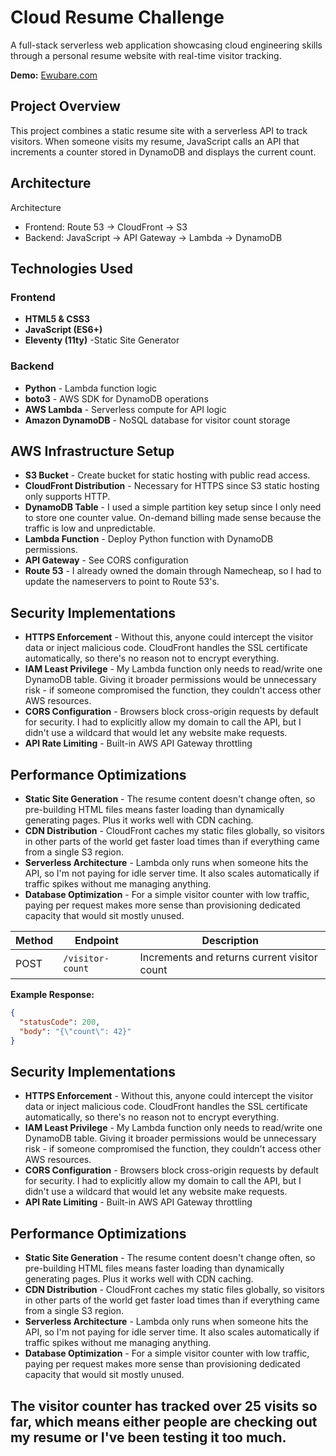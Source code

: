 # Cloud Resume Challenge

A full-stack serverless web application showcasing cloud engineering skills through a personal resume website with real-time visitor tracking.

**Demo:** [Ewubare.com](https://ewubare.com)

## Project Overview

This project combines a static resume site with a serverless API to track visitors. When someone visits my resume, JavaScript calls an API that increments a counter stored in DynamoDB and displays the current count.

## Architecture
Architecture
- Frontend: Route 53 -> CloudFront -> S3
- Backend: JavaScript -> API Gateway -> Lambda -> DynamoDB

## Technologies Used
### Frontend
- **HTML5 & CSS3** 
- **JavaScript (ES6+)**
- **Eleventy (11ty)** -Static Site Generator

### Backend
- **Python** - Lambda function logic
- **boto3** - AWS SDK for DynamoDB operations
- **AWS Lambda** - Serverless compute for API logic
- **Amazon DynamoDB** - NoSQL database for visitor count storage

## AWS Infrastructure Setup
- **S3 Bucket** - Create bucket for static hosting with public read access.
- **CloudFront Distribution** - Necessary for HTTPS since S3 static hosting only supports HTTP.
- **DynamoDB Table** - I used a simple partition key setup since I only need to store one counter value. On-demand billing made sense because the traffic is low and unpredictable.
- **Lambda Function** - Deploy Python function with DynamoDB permissions.
- **API Gateway** - See CORS configuration
- **Route 53** - I already owned the domain through Namecheap, so I had to update the nameservers to point to Route 53's.

## Security Implementations
- **HTTPS Enforcement** - Without this, anyone could intercept the visitor data or inject malicious code. CloudFront handles the SSL certificate automatically, so there's no reason not to encrypt everything.
- **IAM Least Privilege** - My Lambda function only needs to read/write one DynamoDB table. Giving it broader permissions would be unnecessary risk - if someone compromised the function, they couldn't access other AWS resources.
- **CORS Configuration** - Browsers block cross-origin requests by default for security. I had to explicitly allow my domain to call the API, but I didn't use a wildcard that would let any website make requests.
- **API Rate Limiting** - Built-in AWS API Gateway throttling

## Performance Optimizations
- **Static Site Generation** - The resume content doesn't change often, so pre-building HTML files means faster loading than dynamically generating pages. Plus it works well with CDN caching.
- **CDN Distribution** - CloudFront caches my static files globally, so visitors in other parts of the world get faster load times than if everything came from a single S3 region.
- **Serverless Architecture** - Lambda only runs when someone hits the API, so I'm not paying for idle server time. It also scales automatically if traffic spikes without me managing anything.
- **Database Optimization** - For a simple visitor counter with low traffic, paying per request makes more sense than provisioning dedicated capacity that would sit mostly unused.


| Method | Endpoint | Description |
|--------|----------|-------------|
| POST | `/visitor-count` | Increments and returns current visitor count |

**Example Response:**
```json
{
  "statusCode": 200,
  "body": "{\"count\": 42}"
}
```

## Security Implementations

- **HTTPS Enforcement** - Without this, anyone could intercept the visitor data or inject malicious code. CloudFront handles the SSL certificate automatically, so there's no reason not to encrypt everything.
- **IAM Least Privilege** - My Lambda function only needs to read/write one DynamoDB table. Giving it broader permissions would be unnecessary risk - if someone compromised the function, they couldn't access other AWS resources.
- **CORS Configuration** - Browsers block cross-origin requests by default for security. I had to explicitly allow my domain to call the API, but I didn't use a wildcard that would let any website make requests.
- **API Rate Limiting** - Built-in AWS API Gateway throttling

## Performance Optimizations

- **Static Site Generation** - The resume content doesn't change often, so pre-building HTML files means faster loading than dynamically generating pages. Plus it works well with CDN caching.
- **CDN Distribution** - CloudFront caches my static files globally, so visitors in other parts of the world get faster load times than if everything came from a single S3 region.
- **Serverless Architecture** - Lambda only runs when someone hits the API, so I'm not paying for idle server time. It also scales automatically if traffic spikes without me managing anything.
- **Database Optimization** - For a simple visitor counter with low traffic, paying per request makes more sense than provisioning dedicated capacity that would sit mostly unused.

The visitor counter has tracked over 25 visits so far, which means either people are checking out my resume or I've been testing it too much.
---


